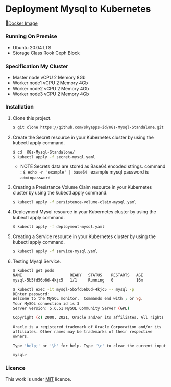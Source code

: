 # Deployment Mysql to Kubernetes

🚢[Docker Image](https://hub.docker.com/_/mysql)

### Running On Premise 
- Ubuntu 20.04 LTS
- Storage Class Rook Ceph Block

### Specification My Cluster
- Master node vCPU 2 Memory 8Gb
- Worker node1 vCPU 2 Memory 4Gb
- Worker node2 vCPU 2 Memory 4Gb
- Worker node3 vCPU 2 Memory 4Gb

### Installation
1. Clone this project.
    ```sh
    $ git clone https://github.com/skyapps-id/K8s-Mysql-Standalone.git
    ```

2. Create the Secret resource in your Kubernetes cluster by using the kubectl apply command.
    ```sh
    $ cd  K8s-Mysql-Standalone/
    $ kubectl apply -f secret-mysql.yaml
    ```
     - NOTE Secrets data are stored as Base64 encoded strings. command : ```$ echo -n 'example' | base64 ``` example mysql password is ``adminpassword``

4. Creating a Presistance Volume Claim resource in your Kubernetes cluster by using the kubectl apply command.
    ```sh
    $ kubectl apply -f persistence-volume-claim-mysql.yaml
    ```

5. Deployment Mysql resource in your Kubernetes cluster by using the kubectl apply command.
    ```sh
    $ kubectl apply -f deployment-mysql.yaml
    ```

6. Creating a Service resource in your Kubernetes cluster by using the kubectl apply command.
    ```sh
    $ kubectl apply -f service-mysql.yaml
    ```

7. Testing Mysql Service.
    ```sh
    $ kubectl get pods
    NAME                     READY   STATUS    RESTARTS   AGE
    mysql-5b5fd56b6d-4kjc5   1/1     Running   0          16m

    $ kubectl exec -it mysql-5b5fd56b6d-4kjc5 -- mysql -p
    DEnter password:
    Welcome to the MySQL monitor.  Commands end with ; or \g.
    Your MySQL connection id is 3
    Server version: 5.6.51 MySQL Community Server (GPL)

    Copyright (c) 2000, 2021, Oracle and/or its affiliates. All rights reserved.

    Oracle is a registered trademark of Oracle Corporation and/or its
    affiliates. Other names may be trademarks of their respective
    owners.

    Type 'help;' or '\h' for help. Type '\c' to clear the current input statement.

    mysql>
    ```

### Licence

This work is under [MIT](LICENCE) licence.
